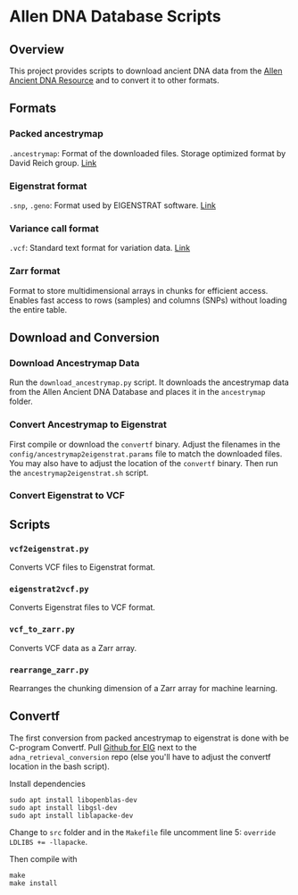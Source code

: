 # Allen DNA Database Scripts

## Overview

This project provides scripts to download ancient DNA data from
the [Allen Ancient DNA Resource](https://reich.hms.harvard.edu/allen-ancient-dna-resource-aadr-downloadable-genotypes-present-day-and-ancient-dna-data) and to convert it to other formats.

## Formats

### Packed ancestrymap
`.ancestrymap`: Format of the downloaded files. Storage optimized format by David Reich group. [Link](https://reich.hms.harvard.edu/software/InputFileFormats)

### Eigenstrat format
`.snp`, `.geno`: Format used by EIGENSTRAT software. [Link](https://reich.hms.harvard.edu/software/InputFileFormats)

### Variance call format
`.vcf`: Standard text format for variation data. [Link](https://www.ebi.ac.uk/training/online/courses/human-genetic-variation-introduction/variant-identification-and-analysis/understanding-vcf-format/)

### Zarr format
Format to store multidimensional arrays in chunks for efficient access.
Enables fast access to rows (samples) and columns (SNPs) without loading the entire table.

## Download and Conversion

### Download Ancestrymap Data

Run the `download_ancestrymap.py` script.
It downloads the ancestrymap data from the Allen Ancient DNA Database and places it in the `ancestrymap` folder.

### Convert Ancestrymap to Eigenstrat

First compile or download the `convertf` binary.
Adjust the filenames in the `config/ancestrymap2eigenstrat.params` file to match the downloaded files.
You may also have to adjust the location of the `convertf` binary.
Then run the `ancestrymap2eigenstrat.sh` script.

### Convert Eigenstrat to VCF



## Scripts

### `vcf2eigenstrat.py`

Converts VCF files to Eigenstrat format.

### `eigenstrat2vcf.py`

Converts Eigenstrat files to VCF format.

### `vcf_to_zarr.py`

Converts VCF data as a Zarr array.

### `rearrange_zarr.py`

Rearranges the chunking dimension of a Zarr array for machine learning.

## Convertf

The first conversion from packed ancestrymap to eigenstrat is done with be C-program Convertf.
Pull [Github for EIG](https://github.com/DReichLab/EIG) next to the `adna_retrieval_conversion` repo (else you'll have to adjust the convertf location in the bash script).

Install dependencies
```
sudo apt install libopenblas-dev
sudo apt install libgsl-dev
sudo apt install liblapacke-dev
```
Change to `src` folder and in the `Makefile` file uncomment line 5: `override LDLIBS += -llapacke`.

Then compile with
```
make
make install
```